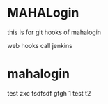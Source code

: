 # MAHALogin
this is for git hooks  of mahalogin

web hooks call jenkins











# mahalogin


test
zxc
fsdfsdf
gfgh
1
test
t2
